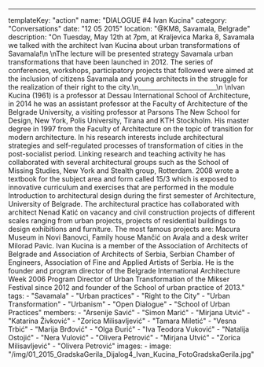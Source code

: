 ---
  templateKey: "action"
  name: "DIALOGUE #4 Ivan Kucina"
  category: "Conversations"
  date: "12 05 2015"
  location: "@KM8, Savamala, Belgrade"
  description: "On Tuesday, May 12th at 7pm, at Kraljevica Marka 8, Savamala we talked with the architect Ivan Kucina about urban transformations of Savamala!\n \nThe lecture will be presented strategy Savamala urban transformations that have been launched in 2012. The series of conferences, workshops, participatory projects that followed were aimed at the inclusion of citizens Savamala and young architects in the struggle for the realization of their right to the city.\n_________________________\n \nIvan Kucina (1961) is a professor at Dessau International School of Architecture, in 2014 he was an assistant professor at the Faculty of Architecture of the Belgrade University, a visiting professor at Parsons The New School for Design, New York, Polis University, Tirana and KTH Stockholm. His master degree in 1997 from the Faculty of Architecture on the topic of transition for modern architecture. In his research interests include architectural strategies and self-regulated processes of transformation of cities in the post-socialist period. Linking research and teaching activity he has collaborated with several architectural groups such as the School of Missing Studies, New York and Stealth group, Rotterdam. 2008 wrote a textbook for the subject area and form called 15/3 which is exposed to innovative curriculum and exercises that are performed in the module Introduction to architectural design during the first semester of Architecture, University of Belgrade. The architectural practice has collaborated with architect Nenad Katić on vacancy and civil construction projects of different scales ranging from urban projects, projects of residential buildings to design exhibitions and furniture. The most famous projects are: Macura Museum in Novi Banovci, Family house Mančić on Avala and a desk writer Milorad Pavic. Ivan Kucina is a member of the Association of Architects of Belgrade and Association of Architects of Serbia, Serbian Chamber of Engineers, Association of Fine and Applied Artists of Serbia. He is the founder and program director of the Belgrade International Architecture Week 2006 Program Director of Urban Transformation of the Mikser Festival since 2012 and founder of the School of urban practice of 2013."
  tags:
    - "Savamala"
    - "Urban practices"
    - "Right to the City"
    - "Urban Transformation"
    - "Urbanism"
    - "Open Dialogue"
    - "School of Urban Practices"
  members:
    - "Arsenije Savić"
    - "Simon Marić"
    - "Mirjana Utvić"
    - "Katarina Živković"
    - "Zorica Milisavljević"
    - "Tamara Miletić"
    - "Vesna Trbić"
    - "Marija Brđović"
    - "Olga Đurić"
    - "Iva Teodora Vuković"
    - "Natalija Ostojić"
    - "Nera Vulović"
    - "Olivera Petrović"
    - "Mirjana Utvić"
    - "Zorica Milisavljević"
    - "Olivera Petrović"
  images:
    -
      image: "/img/01_2015_GradskaGerila_Dijalog4_Ivan_Kucina_FotoGradskaGerila.jpg"
